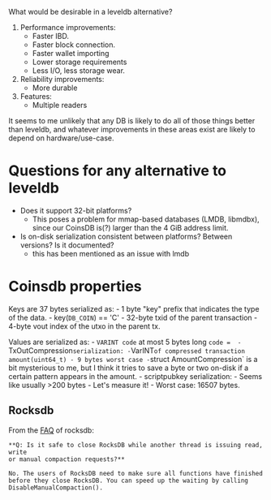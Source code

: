What would be desirable in a leveldb alternative?

1. Performance improvements:
    - Faster IBD.
    - Faster block connection.
    - Faster wallet importing
    - Lower storage requirements
    - Less I/O, less storage wear.
2. Reliability improvements:
    - More durable
3. Features:
    - Multiple readers

It seems to me unlikely that any DB is likely to do all of those things better
than leveldb, and whatever improvements in these areas exist are likely to
depend on hardware/use-case.

# Questions for any alternative to leveldb

- Does it support 32-bit platforms?
    - This poses a problem for mmap-based databases (LMDB, libmdbx), since our CoinsDB is(?)
      larger than the 4 GiB address limit.
- Is on-disk serialization consistent between platforms? Between versions? Is it
  documented?
    - this has been mentioned as an issue with lmdb

# Coinsdb properties

Keys are 37 bytes serialized as:
    - 1 byte "key" prefix that indicates the type of the data.
        - key(`DB_COIN`) == 'C'
    - 32-byte txid of the parent transaction
    - 4-byte vout index of the utxo in the parent tx.

Values are serialized as:
    - `VARINT code` at most 5 bytes long
        `code = 
    - `TxOutCompression` serialization:
        - `VarINT` of compressed transaction amount(uint64_t) - 9 bytes worst case
            - `struct AmountCompression` is a bit mysterious to me, but I think
              it tries to save a byte or two on-disk if a certain pattern
              appears in the amount.
        - scriptpubkey serialization:
            - Seems like usually >200 bytes
                - Let's measure it!
            - Worst case:  16507 bytes.


## Rocksdb

From the [FAQ](https://github.com/facebook/rocksdb/wiki/rocksdb-faq) of
rocksdb:

    **Q: Is it safe to close RocksDB while another thread is issuing read, write
    or manual compaction requests?**

    No. The users of RocksDB need to make sure all functions have finished
    before they close RocksDB. You can speed up the waiting by calling
    DisableManualCompaction().
